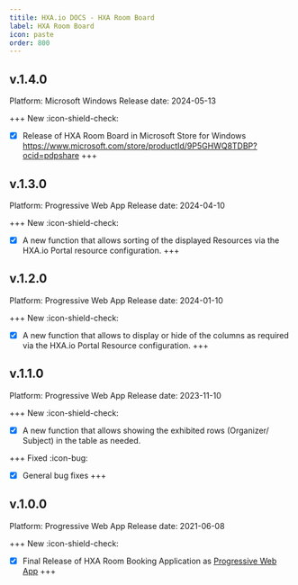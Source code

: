 ```yaml
---
titile: HXA.io DOCS - HXA Room Board
label: HXA Room Board
icon: paste
order: 800
---
```


## v.1.4.0
Platform: Microsoft Windows
Release date: 2024-05-13

+++ New :icon-shield-check:

- [x] Release of HXA Room Board in Microsoft Store for Windows
https://www.microsoft.com/store/productId/9P5GHWQ8TDBP?ocid=pdpshare
+++

## v.1.3.0
Platform: Progressive Web App
Release date: 2024-04-10

+++ New :icon-shield-check:
- [x] A new function that allows sorting of the displayed Resources via the HXA.io Portal resource configuration.
+++

## v.1.2.0
Platform: Progressive Web App
Release date: 2024-01-10

+++ New :icon-shield-check:
- [x] A new function that allows to display or hide of the columns as required via the HXA.io Portal Resource configuration.
+++

## v.1.1.0
Platform: Progressive Web App
Release date: 2023-11-10

+++ New :icon-shield-check:
- [x] A new function that allows showing the exhibited rows (Organizer/ Subject) in the table as needed.

+++ Fixed :icon-bug:
- [x] General bug fixes
+++


## v.1.0.0
Platform: Progressive Web App
Release date: 2021-06-08

+++ New :icon-shield-check:
- [x] Final Release of HXA Room Booking Application as [Progressive Web App](hhttps://app.roomboard.hxa.io)
+++